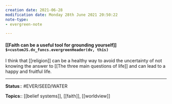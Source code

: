 ```yaml
---
creation date: 2021-06-28
modification date: Monday 28th June 2021 20:50:22
note-type: 
- evergreen-note

---
```


#### [[Faith can be a useful tool for grounding yourself]] `$=customJS.dv_funcs.evergreenHeader(dv, this)`

I think that [[religion]] can be a healthy way to avoid the uncertainty of not knowing the answer to [[The three main questions of life]] and can lead to a happy and fruitful life.

---

**Status**:: #EVER/SEED/WATER  

**Topics**::  [[belief systems]], [[faith]], [[worldview]] 
	
